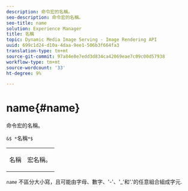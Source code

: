 ```yaml
---
description: 命令宏的名稱。
seo-description: 命令宏的名稱。
seo-title: name
solution: Experience Manager
title: 名稱
topic: Dynamic Media Image Serving - Image Rendering API
uuid: 699c1d24-d10a-4daa-9ee1-506b3f664fa3
translation-type: tm+mt
source-git-commit: 97a84e8e7edd3d834ca42069eae7c09c00d57938
workflow-type: tm+mt
source-wordcount: '33'
ht-degree: 9%

---
```



# name{#name}

命令宏的名稱。

`&$ *`名稱`*$`

<table id="simpletable_A07C4682275F461BA1F3B7752CE3FAE1"> 
 <tr class="strow"> 
  <td class="stentry"> <p><span class="codeph"> <span class="varname"> 名稱</span></span> </p> </td> 
  <td class="stentry"> <p>宏名稱。 </p></td> 
 </tr> 
</table>

*`name`* 不區分大小寫，且可能由字母、數字、&#39;-&#39;、&#39;_&#39;和&#39;.&#39;的任意組合組成字元.
